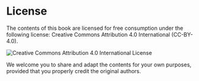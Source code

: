 # License

The contents of this book are licensed for free consumption under the following
license: Creative Commons Attribution 4.0 International (CC-BY-4.0).

![Creative Commons Attribution 4.0 International License](https://i.creativecommons.org/l/by/4.0/88x31.png)

We welcome you to share and adapt the contents for your own purposes, provided
that you properly credit the original authors.